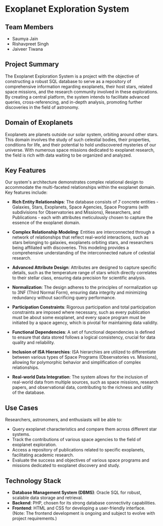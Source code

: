 # Exoplanet Exploration System

## Team Members

- Saumya Jain
- Rishavpreet Singh
- Jaiveer Tiwana

## Project Summary

The Exoplanet Exploration System is a project with the objective of constructing a robust SQL database to serve as a repository of comprehensive information regarding exoplanets, their host stars, related space missions, and the research community involved in these explorations. By creating a central platform, the system intends to facilitate advanced queries, cross-referencing, and in-depth analysis, promoting further discoveries in the field of astronomy.

## Domain of Exoplanets

Exoplanets are planets outside our solar system, orbiting around other stars. This domain involves the study of such celestial bodies, their properties, conditions for life, and their potential to hold undiscovered mysteries of our universe. With numerous space missions dedicated to exoplanet research, the field is rich with data waiting to be organized and analyzed.

## Key Features

Our system's architecture demonstrates complex relational design to accommodate the multi-faceted relationships within the exoplanet domain. Key features include:

- **Rich Entity Relationships**: The database consists of 7 concrete entities - Galaxies, Stars, Exoplanets, Space Agencies, Space Programs (with subdivisions for Observatories and Missions), Researchers, and Publications - each with attributes meticulously chosen to capture the essence of the exoplanet domain.
  
- **Complex Relationship Modeling**: Entities are interconnected through a network of relationships that reflect real-world interactions, such as stars belonging to galaxies, exoplanets orbiting stars, and researchers being affiliated with discoveries. This modeling provides a comprehensive understanding of the interconnected nature of celestial research.
  
- **Advanced Attribute Design**: Attributes are designed to capture specific details, such as the temperature range of stars which directly correlates to their stellar class, ensuring data precision for scientific analysis.
  
- **Normalization**: The design adheres to the principles of normalization up to 3NF (Third Normal Form), ensuring data integrity and minimizing redundancy without sacrificing query performance.

- **Participation Constraints**: Rigorous participation and total participation constraints are imposed where necessary, such as every publication must be about some exoplanet, and every space program must be initiated by a space agency, which is pivotal for maintaining data validity.

- **Functional Dependencies**: A set of functional dependencies is defined to ensure that data stored follows a logical consistency, crucial for data quality and reliability.

- **Inclusion of ISA Hierarchies**: ISA hierarchies are utilized to differentiate between various types of Space Programs (Observatories vs. Missions), allowing for polymorphic behavior and simplification of complex relationships.

- **Real-world Data Integration**: The system allows for the inclusion of real-world data from multiple sources, such as space missions, research papers, and observational data, contributing to the richness and utility of the database.

## Use Cases

Researchers, astronomers, and enthusiasts will be able to:

- Query exoplanet characteristics and compare them across different star systems.
- Track the contributions of various space agencies to the field of exoplanet exploration.
- Access a repository of publications related to specific exoplanets, facilitating academic research.
- Evaluate the success and objectives of various space programs and missions dedicated to exoplanet discovery and study.

## Technology Stack

- **Database Management System (DBMS)**: Oracle SQL for robust, scalable data storage and retrieval.
- **Backend**: PHP, chosen for its strong database connectivity capabilities.
- **Frontend**: HTML and CSS for developing a user-friendly interface. (Note: The frontend development is ongoing and subject to evolve with project requirements.)
